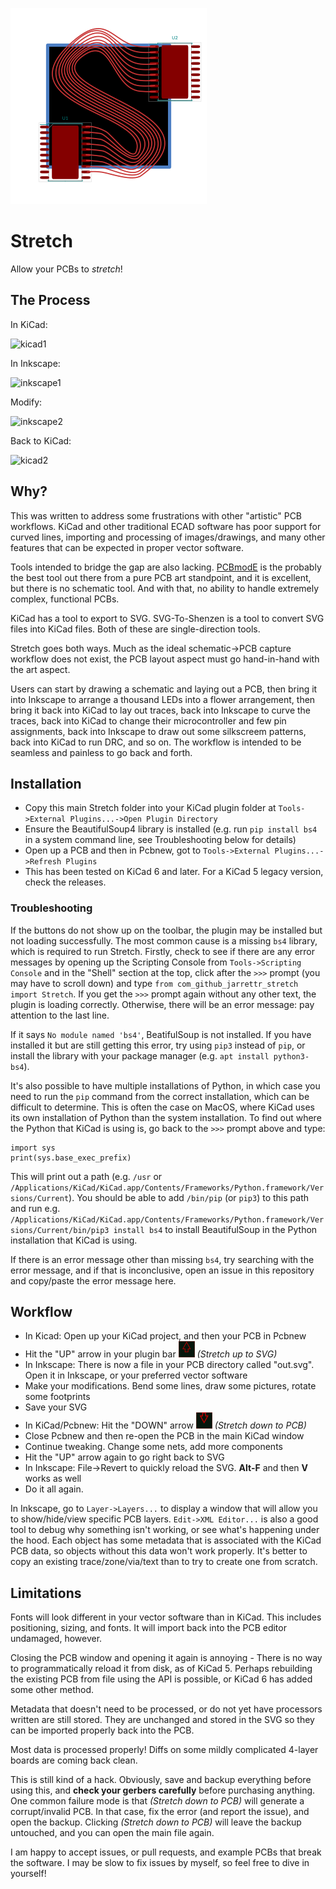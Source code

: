 
![logo](docs/logo.png)

# Stretch

Allow your PCBs to _stretch_!

## The Process

In KiCad:

![kicad1](docs/1.png)


In Inkscape:


![inkscape1](docs/2.png)


Modify:


![inkscape2](docs/3.png)


Back to KiCad:


![kicad2](docs/4.png)


## Why?

This was written to address some frustrations with other "artistic" PCB workflows.
KiCad and other traditional ECAD software has poor support for curved lines, importing and processing of images/drawings, and many other features that can be expected in proper vector software.


Tools intended to bridge the gap are also lacking. [PCBmodE](https://github.com/boldport/pcbmode) is the probably the best tool out there from a pure PCB art standpoint, and it is excellent, but there is no schematic tool. And with that, no ability to handle extremely complex, functional PCBs.

KiCad has a tool to export to SVG. SVG-To-Shenzen is a tool to convert SVG files into KiCad files. Both of these are single-direction tools.

Stretch goes both ways. Much as the ideal schematic->PCB capture workflow does not exist, the PCB layout aspect must go hand-in-hand with the art aspect.

Users can start by drawing a schematic and laying out a PCB, then bring it into Inkscape to arrange a thousand LEDs into a flower arrangement, then bring it back into KiCad to lay out traces, back into Inkscape to curve the traces, back into KiCad to change their microcontroller and few pin assignments, back into Inkscape to draw out some silkscreem patterns, back into KiCad to run DRC, and so on.
The workflow is intended to be seamless and painless to go back and forth.

## Installation

- Copy this main Stretch folder into your KiCad plugin folder at `Tools->External Plugins...->Open Plugin Directory`
- Ensure the BeautifulSoup4 library is installed (e.g. run `pip install bs4` in a system command line, see Troubleshooting below for details)
- Open up a PCB and then in Pcbnew, got to `Tools->External Plugins...->Refresh Plugins`
- This has been tested on KiCad 6 and later. For a KiCad 5 legacy version, check the releases.

### Troubleshooting

If the buttons do not show up on the toolbar, the plugin may be installed but not loading successfully. The most common cause is a missing `bs4` library, which is required to run Stretch. Firstly, check to see if there are any error messages by opening up the Scripting Console from `Tools->Scripting Console` and in the "Shell" section at the top, click after the `>>>` prompt (you may have to scroll down) and type `from com_github_jarrettr_stretch import Stretch`. If you get the `>>>` prompt again without any other text, the plugin is loading correctly. Otherwise, there will be an error message: pay attention to the last line.

If it says `No module named 'bs4'`, BeatifulSoup is not installed. If you have installed it but are still getting this error, try using `pip3` instead of `pip`, or install the library with your package manager (e.g. `apt install python3-bs4`).

It's also possible to have multiple installations of Python, in which case you need to run the `pip` command from the correct installation, which can be difficult to determine. This is often the case on MacOS, where KiCad uses its own installation of Python than the system installation. To find out where the Python that KiCad is using is, go back to the `>>>` prompt above and type:
```
import sys
print(sys.base_exec_prefix)
```
This will print out a path (e.g. `/usr` or `/Applications/KiCad/KiCad.app/Contents/Frameworks/Python.framework/Versions/Current`). You should be able to add `/bin/pip` (or `pip3`) to this path and run e.g. `/Applications/KiCad/KiCad.app/Contents/Frameworks/Python.framework/Versions/Current/bin/pip3 install bs4` to install BeautifulSoup in the Python installation that KiCad is using.

If there is an error message other than missing `bs4`, try searching with the error message, and if that is inconclusive, open an issue in this repository and copy/paste the error message here.

## Workflow

- In Kicad: Open up your KiCad project, and then your PCB in Pcbnew
- Hit the "UP" arrow in your plugin bar ![stretch-to-svg](Stretch/icons/to_svg.png) *(Stretch up to SVG)*
- In Inkscape: There is now a file in your PCB directory called "out.svg". Open it in Inkscape, or your preferred vector software
- Make your modifications. Bend some lines, draw some pictures, rotate some footprints
- Save your SVG
- In KiCad/Pcbnew: Hit the "DOWN" arrow ![stretch-to-pcb](Stretch/icons/to_pcb.png) *(Stretch down to PCB)*
- Close Pcbnew and then re-open the PCB in the main KiCad window
- Continue tweaking. Change some nets, add more components
- Hit the "UP" arrow again to go right back to SVG
- In Inkscape: File->Revert to quickly reload the SVG. **Alt-F** and then **V** works as well
- Do it all again.

In Inkscape, go to `Layer->Layers...` to display a window that will allow you to show/hide/view specific PCB layers. `Edit->XML Editor...` is also a good tool to debug why something isn't working, or see what's happening under the hood. Each object has some metadata that is associated with the KiCad PCB data, so objects without this data won't work properly. It's better to copy an existing trace/zone/via/text than to try to create one from scratch.

## Limitations

Fonts will look different in your vector software than in KiCad. This includes positioning, sizing, and fonts. It will import back into the PCB editor undamaged, however.

Closing the PCB window and opening it again is annoying - There is no way to programmatically reload it from disk, as of KiCad 5. Perhaps rebuilding the existing PCB from file using the API is possible, or KiCad 6 has added some other method.

Metadata that doesn't need to be processed, or do not yet have processors written are still stored. They are unchanged and stored in the SVG so they can be imported properly back into the PCB.

Most data is processed properly! Diffs on some mildly complicated 4-layer boards are coming back clean.

This is still kind of a hack. Obviously, save and backup everything before using this, and **check your gerbers carefully** before purchasing anything. One common failure mode is that *(Stretch down to PCB)* will generate a corrupt/invalid PCB. In that case, fix the error (and report the issue), and open the backup. Clicking *(Stretch down to PCB)* will leave the backup untouched, and you can open the main file again.


I am happy to accept issues, or pull requests, and example PCBs that break the software. I may be slow to fix issues by myself, so feel free to dive in yourself!
